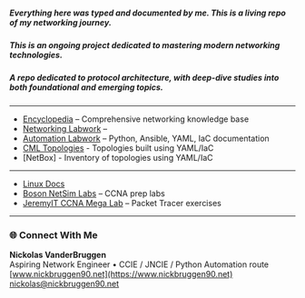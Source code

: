 ##### Everything here was typed and documented by me. This is a living repo of my networking journey.
##### This is an ongoing project dedicated to mastering modern networking technologies.
##### A repo dedicated to protocol architecture, with deep-dive studies into both foundational and emerging topics.
---
- [Encyclopedia](https://github.com/nickbruggen90/Networking-Encyclopedia-frontside) – Comprehensive networking knowledge base  
- [Networking Labwork](https://github.com/nickbruggen90/LabsVol8021Q/tree/main) – 
- [Automation Labwork](https://github.com/nickbruggen90/network-automation-labs/tree/main) – Python, Ansible, YAML, IaC documentation
- [CML Topologies](https://github.com/nickbruggen90/cml_topologies/tree/main) -  Topologies built using YAML/IaC
- [NetBox] -  Inventory of topologies using YAML/IaC

---

- [Linux Docs](https://github.com/nickbruggen90/Linux-Documentation)
- [Boson NetSim Labs](https://github.com/nickbruggen90/Boson-NetSim-Labs) – CCNA prep labs  
- [JeremyIT CCNA Mega Lab](https://github.com/nickbruggen90/Packet-Tracer-Mega-Lab) – Packet Tracer exercises  
---
### 🌐 Connect With Me

**Nickolas VanderBruggen**  
Aspiring Network Engineer • CCIE / JNCIE / Python Automation route  
[www.nickbruggen90.net](https://www.nickbruggen90.net)  
[nickolas@nickbruggen90.net](mailto:nickolas@nickbruggen90.net)
